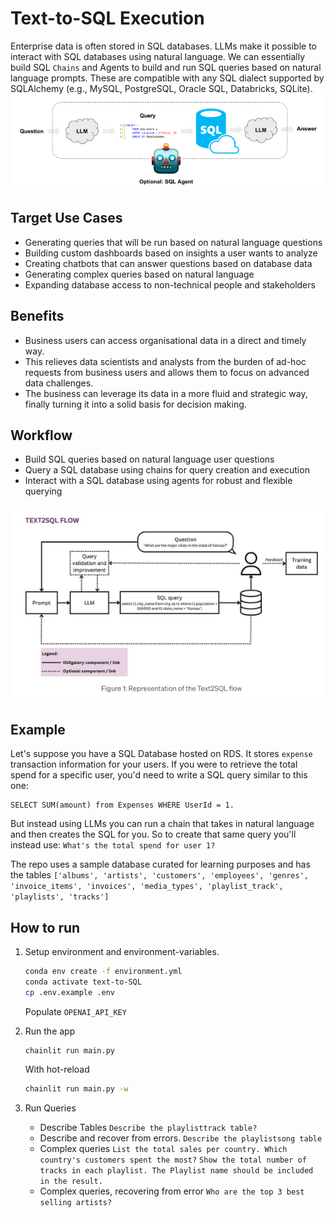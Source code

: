 # Text-to-SQL Execution
Enterprise data is often stored in SQL databases. LLMs make it possible to interact with SQL databases using natural language. We can essentially build SQL `Chains` and Agents to build and run SQL queries based on natural language prompts. These are compatible with any SQL dialect supported by SQLAlchemy (e.g., MySQL, PostgreSQL, Oracle SQL, Databricks, SQLite).
![Alt text](./public/image.png)

## Target Use Cases

- Generating queries that will be run based on natural language questions
- Building custom dashboards based on insights a user wants to analyze
- Creating chatbots that can answer questions based on database data
- Generating complex queries based on natural language
- Expanding database access to non-technical people and stakeholders

## Benefits
- Business users can access organisational data in a direct and timely way.
- This relieves data scientists and analysts from the burden of ad-hoc requests from business users and allows them to focus on advanced data challenges.
- The business can leverage its data in a more fluid and strategic way, finally turning it into a solid basis for decision making.

## Workflow
- Build SQL queries based on natural language user questions
- Query a SQL database using chains for query creation and execution
- Interact with a SQL database using agents for robust and flexible querying

![Alt text](./public/workflow.png)

## Example

Let's suppose you have a SQL Database hosted on RDS. It stores `expense` transaction information for your users. If you were to retrieve the total spend for a specific user, you'd need to write a SQL query similar to this one: 

```
SELECT SUM(amount) from Expenses WHERE UserId = 1.
```

But instead using LLMs you can run a chain that takes in natural language and then creates the SQL for you. So to create that same query you'll instead use: `What's the total spend for user 1?`

The repo uses a sample database curated for learning purposes and has the tables
`['albums', 'artists', 'customers', 'employees', 'genres', 'invoice_items', 'invoices', 'media_types', 'playlist_track', 'playlists', 'tracks']`

## How to run

1. Setup environment and environment-variables.
   ```sh
   conda env create -f environment.yml
   conda activate text-to-SQL
   cp .env.example .env
   ```
   Populate `OPENAI_API_KEY`

2. Run the app
   ```sh
   chainlit run main.py
   ```
   With hot-reload

   ```sh
   chainlit run main.py -w
   ```
3. Run Queries
   - Describe Tables
     `Describe the playlisttrack table?`
   - Describe and recover from errors.
     `Describe the playlistsong table`
   - Complex queries
     `List the total sales per country. Which country's customers spent the most?`
     `Show the total number of tracks in each playlist. The Playlist name should be included in the result.`
   - Complex queries, recovering from error
     `Who are the top 3 best selling artists?`
